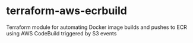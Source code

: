 # terraform-aws-ecrbuild
Terraform module for automating Docker image builds and pushes to ECR using AWS CodeBuild triggered by S3 events
